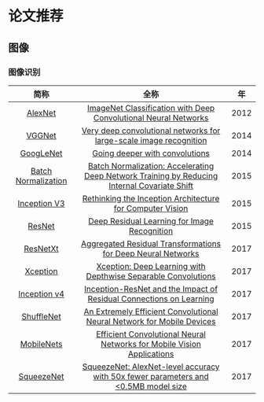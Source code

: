 # 论文推荐

## 图像

### 图像识别

| 简称 | 全称 | 年 |
| :----:| :--------------: | :------: |
| [AlexNet][1] | [ImageNet Classification with Deep Convolutional Neural Networks][1] | 2012 |
| [VGGNet][2] | [Very deep convolutional networks for large-scale image recognition][2] |2014|
| [GoogLeNet][3] | [Going deeper with convolutions][3]|2014
| [Batch Normalization][4] | [Batch Normalization: Accelerating Deep Network Training by Reducing Internal Covariate Shift][4] |2015
| [Inception V3][5] | [Rethinking the Inception Architecture for Computer Vision][5] | 2015
| [ResNet][6] | [Deep Residual Learning for Image Recognition][6] |2015|
| [ResNetXt][7] |[Aggregated Residual Transformations for Deep Neural Networks][7]|2017
| [Xception][8] | [Xception: Deep Learning with Depthwise Separable Convolutions][8] | 2017
| [Inception v4][9] | [Inception-ResNet and the Impact of Residual Connections on Learning][9] | 2017
| [ShuffleNet][10] |[An Extremely Efficient Convolutional Neural Network for Mobile Devices][10] |2017|
| [MobileNets][11] | [Efficient Convolutional Neural Networks for Mobile Vision Applications][11]|2017
|[SqueezeNet][12]|[SqueezeNet: AlexNet-level accuracy with 50x fewer parameters and <0.5MB model size][12]|2017

[1]:https://papers.nips.cc/paper/4824-imagenet-classification-with-deep-convolutional-neural-networks.pdf
[2]:https://arxiv.org/abs/1409.1556
[3]:https://arxiv.org/abs/1409.4842
[4]:http://de.arxiv.org/pdf/1502.03167
[5]:https://arxiv.org/abs/1512.00567
[6]:https://arxiv.org/pdf/1512.03385.pdf
[7]:https://arxiv.org/abs/1611.05431
[8]:https://arxiv.org/abs/1610.02357
[9]:https://arxiv.org/abs/1602.07261
[10]:https://arxiv.org/abs/1707.01083
[11]:https://arxiv.org/abs/1704.04861
[12]:http://arxiv.org/abs/1602.07360